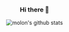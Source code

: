 <div align="center">
  
  ### Hi there 👋
  
</div>

<div align="center">
</div>

<div align="center">
  
  ![molon's github stats](https://github-readme-stats.vercel.app/api?username=molon&count_private=true&show_icons=true&hide_title=title&title_color=FFFFFF&icon_color=FFFFFF&text_color=FFFFFF&bg_color=000000)
  
<!--
**molon/molon** is a ✨ _special_ ✨ repository because its `README.md` (this file) appears on your GitHub profile.

Here are some ideas to get you started:

- 🔭 I’m currently working on ...
- 🌱 I’m currently learning ...
- 👯 I’m looking to collaborate on ...
- 🤔 I’m looking for help with ...
- 💬 Ask me about ...
- 📫 How to reach me: ...
- 😄 Pronouns: ...
- ⚡ Fun fact: ...
-->
